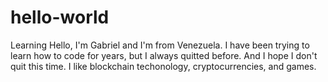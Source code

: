 # hello-world
Learning
Hello, I'm Gabriel and I'm from Venezuela. I have been trying to learn how to code for years, but I always quitted before. And I hope I don't quit this time. I like blockchain techonology, cryptocurrencies, and games. 
